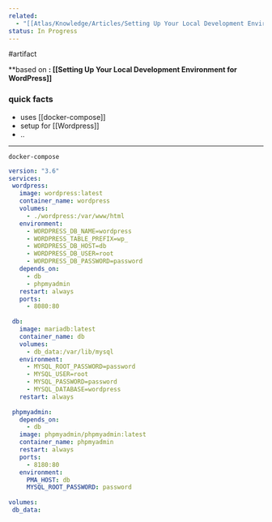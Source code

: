```yaml
---
related:
  - "[[Atlas/Knowledge/Articles/Setting Up Your Local Development Environment for WordPress|Setting Up Your Local Development Environment for WordPress]]"
status: In Progress
---
```

#artifact

**based on **: [[Setting Up Your Local Development Environment for WordPress]]**
### quick facts
- uses [[docker-compose]]
- setup for [[Wordpress]]
- ..
---

`docker-compose`

```yaml
version: "3.6"
services:
 wordpress:
   image: wordpress:latest
   container_name: wordpress
   volumes:
     - ./wordpress:/var/www/html
   environment:
     - WORDPRESS_DB_NAME=wordpress
     - WORDPRESS_TABLE_PREFIX=wp_
     - WORDPRESS_DB_HOST=db
     - WORDPRESS_DB_USER=root
     - WORDPRESS_DB_PASSWORD=password
   depends_on:
     - db
     - phpmyadmin
   restart: always
   ports:
     - 8080:80
 
 db:
   image: mariadb:latest
   container_name: db
   volumes:
     - db_data:/var/lib/mysql
   environment:
     - MYSQL_ROOT_PASSWORD=password
     - MYSQL_USER=root
     - MYSQL_PASSWORD=password
     - MYSQL_DATABASE=wordpress
   restart: always
 
 phpmyadmin:
   depends_on:
     - db
   image: phpmyadmin/phpmyadmin:latest
   container_name: phpmyadmin
   restart: always
   ports:
     - 8180:80
   environment:
     PMA_HOST: db
     MYSQL_ROOT_PASSWORD: password
 
volumes:
 db_data:
```

